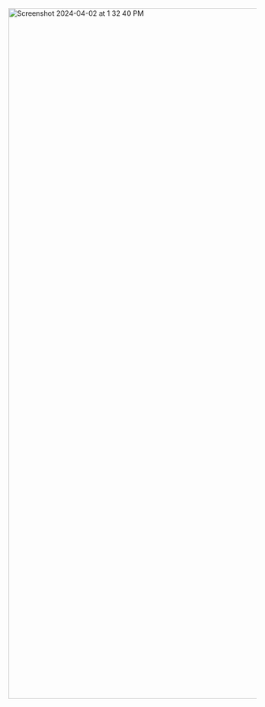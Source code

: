 <img width="1399" alt="Screenshot 2024-04-02 at 1 32 40 PM" src="https://github.com/mobe4/asdlab2/assets/88381255/986a89f5-f5b9-46df-ba90-84a3c4260015">
